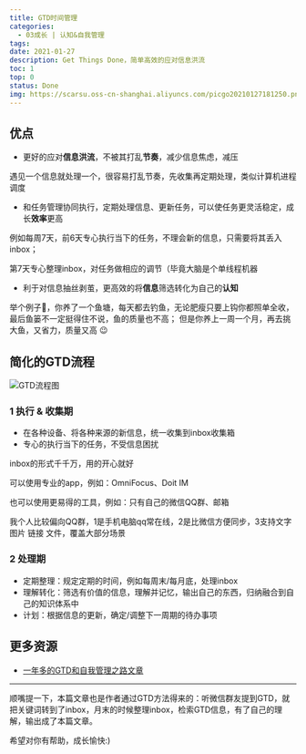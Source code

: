 ```yaml
---
title: GTD时间管理
categories:
  - 03成长 | 认知&自我管理
tags:
date: 2021-01-27
description: Get Things Done，简单高效的应对信息洪流
toc: 1
top: 0
status: Done
img: https://scarsu.oss-cn-shanghai.aliyuncs.com/picgo20210127181250.png
---
```


## 优点

- 更好的应对**信息洪流**，不被其打乱**节奏**，减少信息焦虑，减压

遇见一个信息就处理一个，很容易打乱节奏，先收集再定期处理，类似计算机进程调度

- 和任务管理协同执行，定期处理信息、更新任务，可以使任务更灵活稳定，成长**效率**更高

例如每周7天，前6天专心执行当下的任务，不理会新的信息，只需要将其丢入inbox；

第7天专心整理inbox，对任务做相应的调节（毕竟大脑是个单线程机器

- 利于对信息抽丝剥茧，更高效的将**信息**筛选转化为自己的**认知**

举个例子🌰，你养了一个鱼塘，每天都去钓鱼，无论肥瘦只要上钩你都照单全收，最后鱼篓不一定挺得住不说，鱼的质量也不高；
但是你养上一周一个月，再去挑大鱼，又省力，质量又高 😉

## 简化的GTD流程

![GTD流程图](https://scarsu.oss-cn-shanghai.aliyuncs.com/picgo20210127180326.png)

### 1 执行 **& 收集期**

- 在各种设备、将各种来源的新信息，统一收集到inbox收集箱
- 专心的执行当下的任务，不受信息困扰

inbox的形式千千万，用的开心就好

可以使用专业的app，例如：OmniFocus、Doit IM

也可以使用更易得的工具，例如：只有自己的微信QQ群、邮箱

我个人比较偏向QQ群，1是手机电脑qq常在线，2是比微信方便同步，3支持文字 图片 链接 文件，覆盖大部分场景

### 2 **处理期**

- 定期整理：规定定期的时间，例如每周末/每月底，处理inbox
- 理解转化：筛选有价值的信息，理解并记忆，输出自己的东西，归纳融合到自己的知识体系中
- 计划：根据信息的更新，确定/调整下一周期的待办事项

## 更多资源

- [一年多的GTD和自我管理之路文章](https://www.mifengtd.cn/articles/reflections-on-gtd-after-a-year.html)

---

顺嘴提一下，本篇文章也是作者通过GTD方法得来的：听微信群友提到GTD，就把关键词转到了inbox，月末的时候整理inbox，检索GTD信息，有了自己的理解，输出成了本篇文章。

希望对你有帮助，成长愉快:)